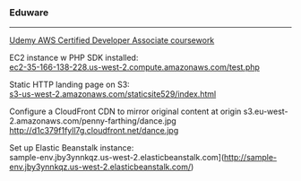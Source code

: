 ### Eduware
***
[Udemy AWS Certified Developer Associate coursework](https://www.udemy.com/aws-certified-developer-associate/#/curriculum)

EC2 instance w PHP SDK installed:<br>
[ec2-35-166-138-228.us-west-2.compute.amazonaws.com/test.php](http://ec2-35-166-138-228.us-west-2.compute.amazonaws.com/test.php)

Static HTTP landing page on S3:<br>
[s3-us-west-2.amazonaws.com/staticsite529/index.html](https://s3-us-west-2.amazonaws.com/staticsite529/index.html)

Configure a CloudFront CDN to mirror original content at origin s3.eu-west-2.amazonaws.com/penny-farthing/dance.jpg<br>
http://d1c379f1fyll7g.cloudfront.net/dance.jpg

Set up Elastic Beanstalk instance:<br>
sample-env.jby3ynnkqz.us-west-2.elasticbeanstalk.com](http://sample-env.jby3ynnkqz.us-west-2.elasticbeanstalk.com/)
